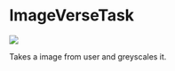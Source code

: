 # ImageVerseTask
![](https://github.com/Nithin1729S/ImageVerseTask/blob/master/GIF.gif)

Takes a image from user and greyscales it.
